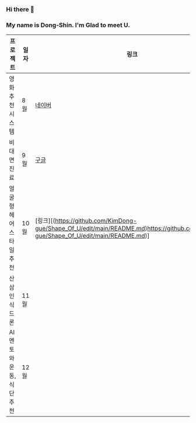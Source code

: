 ### Hi there 👋
### My name is Dong-Shin. I'm Glad to meet U.

<!--
**KimDong-gue/KimDong-gue** is a ✨ _special_ ✨ repository because its `README.md` (this file) appears on your GitHub profile.

Here are some ideas to get you started:

- 🔭 I’m currently working on ...
- 🌱 I’m currently learning AI,DeepLearning
- 👯 I’m looking to collaborate on ...
- 🤔 I’m looking for help with ...
- 💬 Ask me about ...
- 📫 How to reach me: ...
- 😄 Pronouns: ...
- ⚡ Fun fact: ...
-->

프로젝트  | 일자 | 링크
---------  | ----|-----
영화 추천 시스템 | 8월 | [네이버](http://www.naver.com)
비대면 진료 | 9월 | [구글](http://www.google.com)
얼굴형 헤어스타일 추천 | 10월 | [링크][(https://github.com/KimDong-gue/Shape_Of_U/edit/main/README.md)https://github.com/KimDong-gue/Shape_Of_U/edit/main/README.md)]
산삼인식 드론 | 11월 | 
AI 멘토와 운동,식단 추천 | 12월 |  
